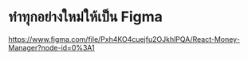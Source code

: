 # ทำทุกอย่างใหม่ให้เป็น Figma

https://www.figma.com/file/Pxh4KO4cuejfu2OJkhlPQA/React-Money-Manager?node-id=0%3A1